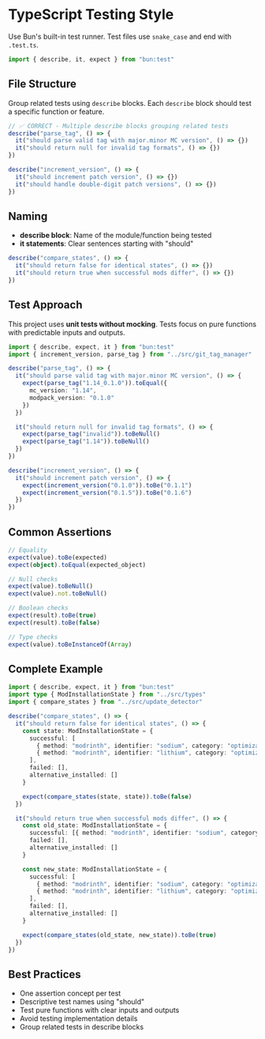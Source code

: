 # TypeScript Testing Style

Use Bun's built-in test runner. Test files use `snake_case` and end with `.test.ts`.

```typescript
import { describe, it, expect } from "bun:test"
```

## File Structure

Group related tests using `describe` blocks. Each `describe` block should test a specific function or feature.

```typescript
// ✅ CORRECT - Multiple describe blocks grouping related tests
describe("parse_tag", () => {
  it("should parse valid tag with major.minor MC version", () => {})
  it("should return null for invalid tag formats", () => {})
})

describe("increment_version", () => {
  it("should increment patch version", () => {})
  it("should handle double-digit patch versions", () => {})
})
```

## Naming

- **describe block**: Name of the module/function being tested
- **it statements**: Clear sentences starting with "should"

```typescript
describe("compare_states", () => {
  it("should return false for identical states", () => {})
  it("should return true when successful mods differ", () => {})
})
```

## Test Approach

This project uses **unit tests without mocking**. Tests focus on pure functions with predictable inputs and outputs.

```typescript
import { describe, expect, it } from "bun:test"
import { increment_version, parse_tag } from "../src/git_tag_manager"

describe("parse_tag", () => {
  it("should parse valid tag with major.minor MC version", () => {
    expect(parse_tag("1.14_0.1.0")).toEqual({
      mc_version: "1.14",
      modpack_version: "0.1.0"
    })
  })

  it("should return null for invalid tag formats", () => {
    expect(parse_tag("invalid")).toBeNull()
    expect(parse_tag("1.14")).toBeNull()
  })
})

describe("increment_version", () => {
  it("should increment patch version", () => {
    expect(increment_version("0.1.0")).toBe("0.1.1")
    expect(increment_version("0.1.5")).toBe("0.1.6")
  })
})
```

## Common Assertions

```typescript
// Equality
expect(value).toBe(expected)
expect(object).toEqual(expected_object)

// Null checks
expect(value).toBeNull()
expect(value).not.toBeNull()

// Boolean checks
expect(result).toBe(true)
expect(result).toBe(false)

// Type checks
expect(value).toBeInstanceOf(Array)
```

## Complete Example

```typescript
import { describe, expect, it } from "bun:test"
import type { ModInstallationState } from "../src/types"
import { compare_states } from "../src/update_detector"

describe("compare_states", () => {
  it("should return false for identical states", () => {
    const state: ModInstallationState = {
      successful: [
        { method: "modrinth", identifier: "sodium", category: "optimization" },
        { method: "modrinth", identifier: "lithium", category: "optimization" }
      ],
      failed: [],
      alternative_installed: []
    }

    expect(compare_states(state, state)).toBe(false)
  })

  it("should return true when successful mods differ", () => {
    const old_state: ModInstallationState = {
      successful: [{ method: "modrinth", identifier: "sodium", category: "optimization" }],
      failed: [],
      alternative_installed: []
    }

    const new_state: ModInstallationState = {
      successful: [
        { method: "modrinth", identifier: "sodium", category: "optimization" },
        { method: "modrinth", identifier: "lithium", category: "optimization" }
      ],
      failed: [],
      alternative_installed: []
    }

    expect(compare_states(old_state, new_state)).toBe(true)
  })
})
```

## Best Practices

- One assertion concept per test
- Descriptive test names using "should"
- Test pure functions with clear inputs and outputs
- Avoid testing implementation details
- Group related tests in describe blocks
